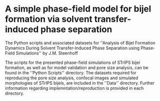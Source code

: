 # A simple phase-field model for bijel formation via solvent transfer-induced phase separation
The Python scripts and associated datasets for ''Analysis of Bijel Formation Dynamics During Solvent Transfer-Induced Phase Separation using Phase-Field Simulations'' by J.M. Steenhoff

The scripts for the presented phase-field simulations of STrIPS bijel formation, as well as for model validation and pore size analysis, can be found in the ''Python Scripts'' directory. The datasets required for reproducing the pore size analysis, confocal images and simulated morphologies of STrIPS bijels, are included in the ''Data'' directory. Further information regarding implemntation/reproduction is provided in each directory. 

